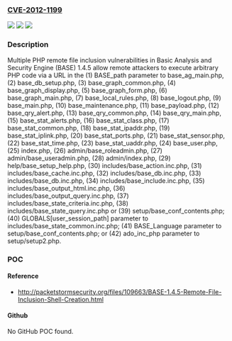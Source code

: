 ### [CVE-2012-1199](https://cve.mitre.org/cgi-bin/cvename.cgi?name=CVE-2012-1199)
![](https://img.shields.io/static/v1?label=Product&message=n%2Fa&color=blue)
![](https://img.shields.io/static/v1?label=Version&message=n%2Fa&color=blue)
![](https://img.shields.io/static/v1?label=Vulnerability&message=n%2Fa&color=brighgreen)

### Description

Multiple PHP remote file inclusion vulnerabilities in Basic Analysis and Security Engine (BASE) 1.4.5 allow remote attackers to execute arbitrary PHP code via a URL in the (1) BASE_path parameter to base_ag_main.php, (2) base_db_setup.php, (3) base_graph_common.php, (4) base_graph_display.php, (5) base_graph_form.php, (6) base_graph_main.php, (7) base_local_rules.php, (8) base_logout.php, (9) base_main.php, (10) base_maintenance.php, (11) base_payload.php, (12) base_qry_alert.php, (13) base_qry_common.php, (14) base_qry_main.php, (15) base_stat_alerts.php, (16) base_stat_class.php, (17) base_stat_common.php, (18) base_stat_ipaddr.php, (19) base_stat_iplink.php, (20) base_stat_ports.php, (21) base_stat_sensor.php, (22) base_stat_time.php, (23) base_stat_uaddr.php, (24) base_user.php, (25) index.php, (26) admin/base_roleadmin.php, (27) admin/base_useradmin.php, (28) admin/index.php, (29) help/base_setup_help.php, (30) includes/base_action.inc.php, (31) includes/base_cache.inc.php, (32) includes/base_db.inc.php, (33) includes/base_db.inc.php, (34) includes/base_include.inc.php, (35) includes/base_output_html.inc.php, (36) includes/base_output_query.inc.php, (37) includes/base_state_criteria.inc.php, (38) includes/base_state_query.inc.php or (39) setup/base_conf_contents.php; (40) GLOBALS[user_session_path] parameter to includes/base_state_common.inc.php; (41) BASE_Language parameter to setup/base_conf_contents.php; or (42) ado_inc_php parameter to setup/setup2.php.

### POC

#### Reference
- http://packetstormsecurity.org/files/109663/BASE-1.4.5-Remote-File-Inclusion-Shell-Creation.html

#### Github
No GitHub POC found.

